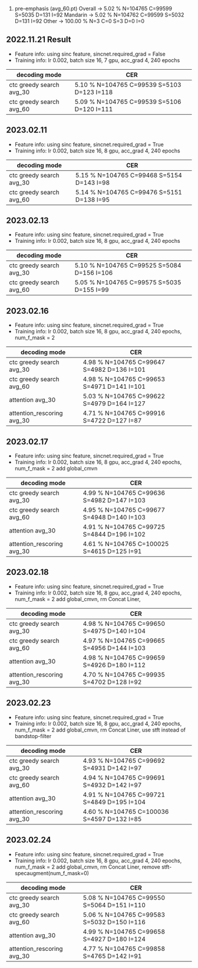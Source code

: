 1. pre-emphasis (avg_60.pt)
Overall -> 5.02 % N=104765 C=99599 S=5035 D=131 I=92
Mandarin -> 5.02 % N=104762 C=99599 S=5032 D=131 I=92
Other -> 100.00 % N=3 C=0 S=3 D=0 I=0

## 2022.11.21 Result

* Feature info: using sinc feature, sincnet.required_grad = False
* Training info: lr 0.002, batch size 16, 7 gpu, acc_grad 4, 240 epochs

| decoding mode             | CER   |
|---------------------------|-------|
| ctc greedy search avg_30  | 5.10 % N=104765 C=99539 S=5103 D=123 I=118  |
| ctc greedy search avg_60  | 5.09 % N=104765 C=99539 S=5106 D=120 I=111  |

## 2023.02.11

* Feature info: using sinc feature, sincnet.required_grad = True
* Training info: lr 0.002, batch size 16, 8 gpu, acc_grad 4, 240 epochs

| decoding mode             | CER   |
|---------------------------|-------|
| ctc greedy search avg_30  | 5.15 % N=104765 C=99468 S=5154 D=143 I=98  |
| ctc greedy search avg_60  | 5.14 % N=104765 C=99476 S=5151 D=138 I=95  |

## 2023.02.13

* Feature info: using sinc feature, sincnet.required_grad = True
* Training info: lr 0.002, batch size 16, 8 gpu, acc_grad 4, 240 epochs

| decoding mode             | CER   |
|---------------------------|-------|
| ctc greedy search avg_30  | 5.10 % N=104765 C=99525 S=5084 D=156 I=106 |
| ctc greedy search avg_60  | 5.05 % N=104765 C=99575 S=5035 D=155 I=99  |


## 2023.02.16
* Feature info: using sinc feature, sincnet.required_grad = True
* Training info: lr 0.002, batch size 16, 8 gpu, acc_grad 4, 240 epochs, num_f_mask = 2

| decoding mode             | CER   |
|---------------------------|-------|
| ctc greedy search   avg_30  | 4.98 % N=104765 C=99647 S=4982 D=136 I=101 |
| ctc greedy search   avg_60  | 4.98 % N=104765 C=99653 S=4971 D=141 I=101 |
| attention           avg_30  | 5.03 % N=104765 C=99622 S=4979 D=164 I=127 |
| attention_rescoring avg_30  | 4.71 % N=104765 C=99916 S=4722 D=127 I=87  |


## 2023.02.17
* Feature info: using sinc feature, sincnet.required_grad = True
* Training info: lr 0.002, batch size 16, 8 gpu, acc_grad 4, 240 epochs, num_f_mask = 2
  add global_cmvn

| decoding mode               |         CER                                |
|-----------------------------|--------------------------------------------|
| ctc greedy search   avg_30  | 4.99 % N=104765 C=99636 S=4982 D=147 I=103 |
| ctc greedy search   avg_60  | 4.95 % N=104765 C=99677 S=4948 D=140 I=103 |
| attention           avg_30  | 4.91 % N=104765 C=99725 S=4844 D=196 I=102 |
| attention_rescoring avg_30  | 4.61 % N=104765 C=100025 S=4615 D=125 I=91 |


## 2023.02.18
* Feature info: using sinc feature, sincnet.required_grad = True
* Training info: lr 0.002, batch size 16, 8 gpu, acc_grad 4, 240 epochs, num_f_mask = 2
  add global_cmvn,  rm Concat Liner,

| decoding mode               |         CER                                |
|-----------------------------|--------------------------------------------|
| ctc greedy search   avg_30  | 4.98 % N=104765 C=99650 S=4975 D=140 I=104 |
| ctc greedy search   avg_60  | 4.97 % N=104765 C=99665 S=4956 D=144 I=103 |
| attention           avg_30  | 4.98 % N=104765 C=99659 S=4926 D=180 I=112 |
| attention_rescoring avg_30  | 4.70 % N=104765 C=99935 S=4702 D=128 I=92  |


## 2023.02.23
* Feature info: using sinc feature, sincnet.required_grad = True
* Training info: lr 0.002, batch size 16, 8 gpu, acc_grad 4, 240 epochs, num_f_mask = 2
  add global_cmvn,  rm Concat Liner, use stft instead of bandstop-filter

| decoding mode               |         CER                                |
|-----------------------------|--------------------------------------------|
| ctc greedy search   avg_30  | 4.93 % N=104765 C=99692 S=4931 D=142 I=97  |
| ctc greedy search   avg_60  | 4.94 % N=104765 C=99691 S=4932 D=142 I=97  |
| attention           avg_30  | 4.91 % N=104765 C=99721 S=4849 D=195 I=104 |
| attention_rescoring avg_30  | 4.60 % N=104765 C=100036 S=4597 D=132 I=85 |

## 2023.02.24
* Feature info: using sinc feature, sincnet.required_grad = True
* Training info: lr 0.002, batch size 16, 8 gpu, acc_grad 4, 240 epochs, num_f_mask = 2
  add global_cmvn,  rm Concat Liner,  remove stft-specaugment(num_f_mask=0)

| decoding mode               |         CER                                |
|-----------------------------|--------------------------------------------|
| ctc greedy search   avg_30  | 5.08 % N=104765 C=99550 S=5064 D=151 I=110 |
| ctc greedy search   avg_60  | 5.06 % N=104765 C=99583 S=5032 D=150 I=116 |
| attention           avg_30  | 4.99 % N=104765 C=99658 S=4927 D=180 I=124 |
| attention_rescoring avg_30  | 4.77 % N=104765 C=99858 S=4765 D=142 I=91  |